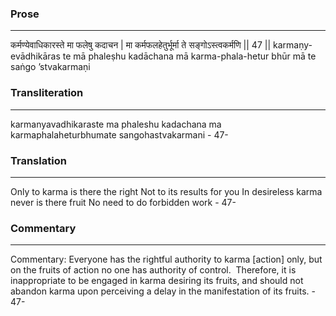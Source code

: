 ### Prose 
 --- 
कर्मण्येवाधिकारस्ते मा फलेषु कदाचन |
मा कर्मफलहेतुर्भूर्मा ते सङ्गोऽस्त्वकर्मणि || 47 ||
karmaṇy-evādhikāras te mā phaleṣhu kadāchana
mā karma-phala-hetur bhūr mā te saṅgo ’stvakarmaṇi

### Transliteration 
 --- 
karmanyavadhikaraste ma phaleshu kadachana ma karmaphalaheturbhumate sangohastvakarmani - 47-

### Translation 
 --- 
Only to karma is there the right Not to its results for you In desireless karma never is there fruit No need to do forbidden work - 47-

### Commentary 
 --- 
Commentary: Everyone has the rightful authority to karma [action] only, but on the fruits of action no one has authority of control.  Therefore, it is inappropriate to be engaged in karma desiring its fruits, and should not abandon karma upon perceiving a delay in the manifestation of its fruits. - 47-